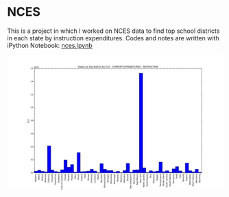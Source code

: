 # NCES
This is a project in which I worked on NCES data to find top school districts in each state by instruction expenditures. Codes and notes are written with iPython Notebook: [nces.ipynb](https://github.com/Jihenghuang/nces/blob/master/NCES.ipynb)

![alt text](https://github.com/Jihenghuang/nces/blob/master/img_state%20by%20top%20district%20instructional%20expenditures.jpg)

